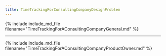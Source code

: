 ```yaml
---
title: TimeTrackingForConsultingCompanyDesignProblem
---
```

{% include include_md_file filename="TimeTrackingForAConsultingCompanyGeneral.md" %}

----

{% include include_md_file filename="TimeTrackingForAConsultingCompanyProductOwner.md" %}
